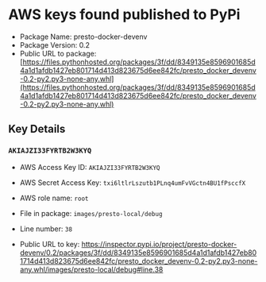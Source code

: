 # AWS keys found published to PyPi

* Package Name: presto-docker-devenv
* Package Version: 0.2
* Public URL to package: [https://files.pythonhosted.org/packages/3f/dd/8349135e8596901685d4a1d1afdb1427eb801714d413d823675d6ee842fc/presto_docker_devenv-0.2-py2.py3-none-any.whl](https://files.pythonhosted.org/packages/3f/dd/8349135e8596901685d4a1d1afdb1427eb801714d413d823675d6ee842fc/presto_docker_devenv-0.2-py2.py3-none-any.whl)

## Key Details

### `AKIAJZI33FYRTB2W3KYQ`

* AWS Access Key ID: `AKIAJZI33FYRTB2W3KYQ`
* AWS Secret Access Key: `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` 
* AWS role name: `root`
* File in package: `images/presto-local/debug`
* Line number: `38`

* Public URL to key: https://inspector.pypi.io/project/presto-docker-devenv/0.2/packages/3f/dd/8349135e8596901685d4a1d1afdb1427eb801714d413d823675d6ee842fc/presto_docker_devenv-0.2-py2.py3-none-any.whl/images/presto-local/debug#line.38


